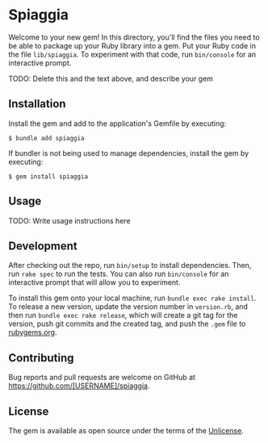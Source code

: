 # Spiaggia

Welcome to your new gem! In this directory, you'll find the files you need to be able to package up your Ruby library into a gem. Put your Ruby code in the file `lib/spiaggia`. To experiment with that code, run `bin/console` for an interactive prompt.

TODO: Delete this and the text above, and describe your gem

## Installation

Install the gem and add to the application's Gemfile by executing:

    $ bundle add spiaggia

If bundler is not being used to manage dependencies, install the gem by executing:

    $ gem install spiaggia

## Usage

TODO: Write usage instructions here

## Development

After checking out the repo, run `bin/setup` to install dependencies. Then, run `rake spec` to run the tests. You can also run `bin/console` for an interactive prompt that will allow you to experiment.

To install this gem onto your local machine, run `bundle exec rake install`. To release a new version, update the version number in `version.rb`, and then run `bundle exec rake release`, which will create a git tag for the version, push git commits and the created tag, and push the `.gem` file to [rubygems.org](https://rubygems.org).

## Contributing

Bug reports and pull requests are welcome on GitHub at https://github.com/[USERNAME]/spiaggia.

## License

The gem is available as open source under the terms of the [Unlicense](https://opensource.org/licenses/unlicense).
